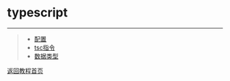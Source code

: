 # typescript
***
>* [配置](https://github.com/520171/note/blob/master/typescript/配置.md)
>* [tsc指令](https://github.com/520171/note/blob/master/typescript/tsc指令.md)
>* [数据类型](https://github.com/520171/note/blob/master/typescript/数据类型.md)

[返回教程首页](https://github.com/520171/note/blob/master/README.md)
